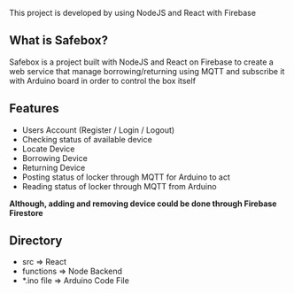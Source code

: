 This project is developed by using NodeJS and React with Firebase

## What is Safebox?

Safebox is a project built with NodeJS and React on Firebase to create a web service that manage borrowing/returning using MQTT and subscribe it with Arduino board in order to control the box itself

## Features

- Users Account (Register / Login / Logout)
- Checking status of available device
- Locate Device
- Borrowing Device
- Returning Device
- Posting status of locker through MQTT for Arduino to act
- Reading status of locker through MQTT from Arduino

**Although, adding and removing device could be done through Firebase Firestore**

## Directory

- src => React 
- functions => Node Backend
- *.ino file => Arduino Code File


